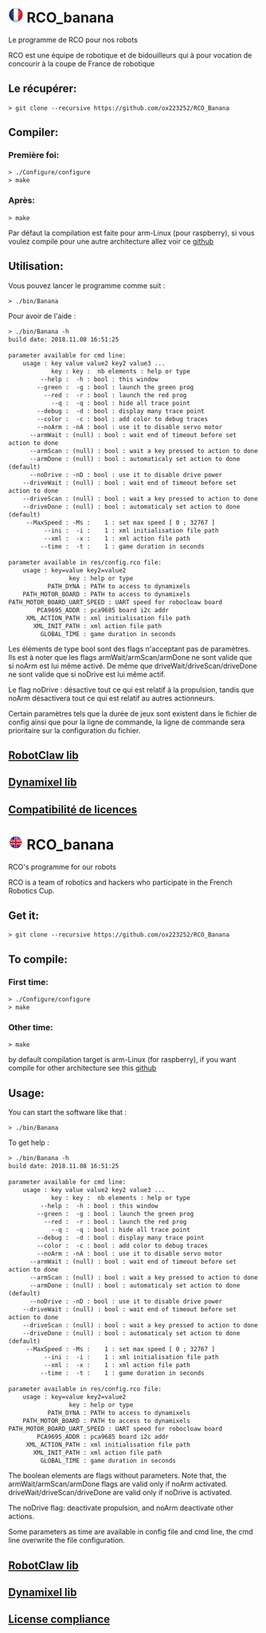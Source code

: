 
# ![flag](res/imgs/fr.jpg) RCO_banana
Le programme de RCO pour nos robots

RCO est une équipe de robotique et de bidouilleurs qui à pour vocation de concourir à la coupe de France de robotique

## Le récupérer:
```Shell
> git clone --recursive https://github.com/ox223252/RCO_Banana
```

## Compiler:
### Première foi:
```Shell
> ./Configure/configure
> make
```

### Après:
```Sehll
> make
```

Par défaut la compilation est faite pour arm-Linux (pour raspberry), si vous voulez compile pour une autre architecture allez voir ce [github](https://github.com/ox223252/Configure)

## Utilisation:
Vous pouvez lancer le programme comme suit :
```Shell
> ./bin/Banana
```

Pour avoir de l'aide :
```Shell
> ./bin/Banana -h
build date: 2018.11.08 16:51:25

parameter available for cmd line:
    usage : key value value2 key2 value3 ...
            key : key :  nb elements : help or type
         --help :  -h : bool : this window
        --green :  -g : bool : launch the green prog
          --red :  -r : bool : launch the red prog
            --q :  -q : bool : hide all trace point
        --debug :  -d : bool : display many trace point
        --color :  -c : bool : add color to debug traces
        --noArm : -nA : bool : use it to disable servo motor
      --armWait : (null) : bool : wait end of timeout before set action to done
      --armScan : (null) : bool : wait a key pressed to action to done
      --armDone : (null) : bool : automaticaly set action to done (default)
      --noDrive : -nD : bool : use it to disable drive power
    --driveWait : (null) : bool : wait end of timeout before set action to done
    --driveScan : (null) : bool : wait a key pressed to action to done
    --driveDone : (null) : bool : automaticaly set action to done (default)
     --MaxSpeed : -Ms :    1 : set max speed [ 0 ; 32767 ]
          --ini :  -i :    1 : xml initialisation file path
          --xml :  -x :    1 : xml action file path
         --time :  -t :    1 : game duration in seconds

parameter available in res/config.rco file:
    usage : key=value key2=value2
                 key : help or type
           PATH_DYNA : PATH to access to dynamixels
    PATH_MOTOR_BOARD : PATH to access to dynamixels
PATH_MOTOR_BOARD_UART_SPEED : UART speed for robocloaw board
        PCA9695_ADDR : pca9685 board i2c addr
     XML_ACTION_PATH : xml initialisation file path
       XML_INIT_PATH : xml action file path
         GLOBAL_TIME : game duration in seconds
```

Les éléments de type bool sont des flags n'acceptant pas de paramètres. Ils est à noter que les flags armWait/armScan/armDone ne sont valide que si noArm est lui même activé. De même que driveWait/driveScan/driveDone ne sont valide que si noDrive est lui même actif.

Le flag noDrive : désactive tout ce qui est relatif à la propulsion, tandis que noArm désactivera tout ce qui est relatif au autres actionneurs.

Certain paramètres tels que la durée de jeux sont existent dans le fichier de config ainsi que pour la ligne de commande, la ligne de commande sera prioritaire sur la configuration du fichier.

## [RobotClaw lib](https://github.com/michaelrsweet/mxml)

## [Dynamixel lib](https://github.com/ROBOTIS-GIT/DynamixelSDK)

## [Compatibilité de licences](https://www.gnu.org/licenses/license-list.fr.html)




# ![flag](res/imgs/en.jpg) RCO_banana
RCO's programme for our robots

RCO is a team of robotics and hackers who participate in the French Robotics Cup.

## Get it:
```Shell
> git clone --recursive https://github.com/ox223252/RCO_Banana
```

## To compile:
###  First time:
```Shell
> ./Configure/configure
> make
```

### Other time:
```Sehll
> make
```

by default compilation target is arm-Linux (for raspberry), if you want compile for other architecture see  this [github](https://github.com/ox223252/Configure)

## Usage:
You can start the software like that :
```Shell
> ./bin/Banana
```

To get help :
```Shell
> ./bin/Banana -h
build date: 2018.11.08 16:51:25

parameter available for cmd line:
    usage : key value value2 key2 value3 ...
            key : key :  nb elements : help or type
         --help :  -h : bool : this window
        --green :  -g : bool : launch the green prog
          --red :  -r : bool : launch the red prog
            --q :  -q : bool : hide all trace point
        --debug :  -d : bool : display many trace point
        --color :  -c : bool : add color to debug traces
        --noArm : -nA : bool : use it to disable servo motor
      --armWait : (null) : bool : wait end of timeout before set action to done
      --armScan : (null) : bool : wait a key pressed to action to done
      --armDone : (null) : bool : automaticaly set action to done (default)
      --noDrive : -nD : bool : use it to disable drive power
    --driveWait : (null) : bool : wait end of timeout before set action to done
    --driveScan : (null) : bool : wait a key pressed to action to done
    --driveDone : (null) : bool : automaticaly set action to done (default)
     --MaxSpeed : -Ms :    1 : set max speed [ 0 ; 32767 ]
          --ini :  -i :    1 : xml initialisation file path
          --xml :  -x :    1 : xml action file path
         --time :  -t :    1 : game duration in seconds

parameter available in res/config.rco file:
    usage : key=value key2=value2
                 key : help or type
           PATH_DYNA : PATH to access to dynamixels
    PATH_MOTOR_BOARD : PATH to access to dynamixels
PATH_MOTOR_BOARD_UART_SPEED : UART speed for robocloaw board
        PCA9695_ADDR : pca9685 board i2c addr
     XML_ACTION_PATH : xml initialisation file path
       XML_INIT_PATH : xml action file path
         GLOBAL_TIME : game duration in seconds
```

The boolean elements are flags without parameters. Note that, the armWait/armScan/armDone flags are valid only if noArm activated. driveWait/driveScan/driveDone are valid only if noDrive is activated.

The noDrive flag: deactivate propulsion, and noArm deactivate other actions.

Some parameters as time are available in config file and cmd line, the cmd line overwrite the file configuration.

## [RobotClaw lib](https://github.com/michaelrsweet/mxml)

## [Dynamixel lib](https://github.com/ROBOTIS-GIT/DynamixelSDK)

## [License compliance](https://www.gnu.org/licenses/license-list.en.html)